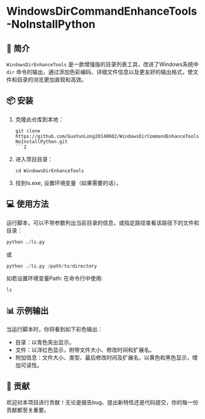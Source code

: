 
# WindowsDirCommandEnhanceTools-NoInstallPython
## 🌟 简介
`WindowsDirEnhanceTools` 是一款增强版的目录列表工具，改进了Windows系统中 `dir` 命令的输出，通过添加色彩编码、详细文件信息以及更友好的输出格式，使文件和目录的浏览更加直观和高效。

## 📦 安装
1. 克隆此仓库到本地：
   ```
   git clone https://github.com/GuoYunLong20140602/WindowsDirCommandEnhanceTools-NoInstallPython.git
   ```2
2. 进入项目目录：
   ```
   cd WindowsDirEnhanceTools
   ```
3. 找到ls.exe, 设置环境变量（如果需要的话）。

## 💻 使用方法
运行脚本，可以不带参数列出当前目录的信息，或指定路径查看该路径下的文件和目录：
```python
python ./ls.py
```
或
```python
python ./ls.py /path/to/directory
```
如若设置环境变量Path:
在命令行中使用:
```bash
ls
```
## 📊 示例输出
当运行脚本时，你将看到如下彩色输出：
- 目录：以青色突出显示。
- 文件：以洋红色显示，附带文件大小、修改时间和扩展名。
- 附加信息：文件大小、类型、最后修改时间及扩展名，以黄色和黑色显示，增加可读性。

## 🤝 贡献
欢迎对本项目进行贡献！无论是报告bug、提出新特性还是代码提交，你的每一份贡献都至关重要。

